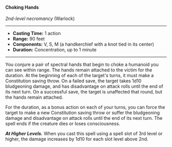 #### Choking Hands
*2nd-level necromancy* (Warlock)
___
- **Casting Time:** 1 action
- **Range:** 90 feet
- **Components:** V, S, M (a handkerchief with a knot tied in its center)
- **Duration:** Concentration, up to 1 minute
---
You conjure a pair of spectral hands that begin to
choke a humanoid you can see within range. The
hands remain attached to the victim for the
duration. At the beginning of each of the target's
turns, it must make a Constitution saving throw.
On a failed save, the target takes 1d10 bludgeoning
damage, and has disadvantage on attack rolls until
the end of its next turn. On a successful save, the
target is unaffected that round, but the hands
remain attached.

For the duration, as a bonus action on each of
your turns, you can force the target to make a new
Constitution saving throw or suffer the bludgeoning
damage and disadvantage on attack rolls until the
end of its next turn. The spell ends if the creature
dies or loses consciousness.

***At Higher Levels.*** When you cast this spell using
a spell slot of 3rd level or higher, the damage
increases by 1d10 for each slot level above 2nd.
